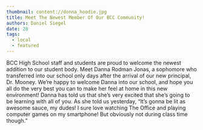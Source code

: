 ```yaml
---
thumbnail: content://donna_hoodie.jpg
title: Meet The Newest Member Of Our BCC Community!
authors: Daniel Siegel
date: 28
tags:
  - local
  - featured
---
```


BCC High School staff and students are proud to welcome the newest addition to our student body. Meet Danna Rodman Jonas, a sophomore who transferred into our school only days after the arrival of our new principal, Dr. Mooney. We’re happy to welcome Danna into our school, and hope you all do the very best you can to make her feel at home in this new environment! Danna has told us that she’s very excited that she’s going to be learning with all of you. As she told us yesterday, “It’s gonna be lit as awesome sauce, my dudes! I sure love watching The Office and playing computer games on my smartphone! But obviously not during class time though.”

